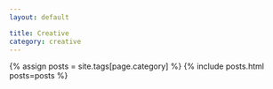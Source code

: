 ```yaml
---
layout: default

title: Creative
category: creative
---
```


{% assign posts = site.tags[page.category] %}
{% include posts.html posts=posts %}
